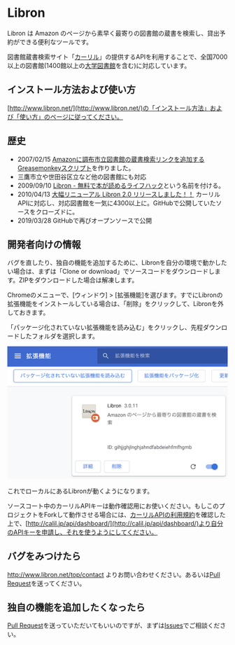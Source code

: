 # Libron

Libron は Amazon のページから素早く最寄りの図書館の蔵書を検索し、貸出予約ができる便利なツールです。

図書館蔵書検索サイト「[カーリル](http://calil.jp/)」の提供するAPIを利用することで、全国7000以上の図書館(1400館以上の[大学図書館](https://calil.jp/library/univ)を含む)に対応しています。

## インストール方法および使い方

[http://www.libron.net/](http://www.libron.net/)の「インストール方法」および「使い方」のページに従ってください。

## 歴史

- 2007/02/15 [Amazonに調布市立図書館の蔵書検索リンクを追加するGreasemonkeyスクリプト](https://blog.champierre.com/446)を作りました。
- 三鷹市立や世田谷区立など他の図書館にも対応
- 2009/09/10 [Libron - 無料で本が読めるライフハック](https://blog.champierre.com/858)という名前を付ける。
- 2010/04/13 [大幅リニューアル Libron 2.0 リリースしました！！](https://blog.champierre.com/893) カーリルAPIに対応し、対応図書館を一気に4300以上に。GitHubで公開していたソースをクローズドに。
- 2019/03/28 GitHubで再びオープンソースで公開

## 開発者向けの情報

バグを直したり、独自の機能を追加するために、Libronを自分の環境で動かしたい場合は、まずは「Clone or download」でソースコードをダウンロードします。ZIPをダウンロードした場合は解凍します。

Chromeのメニューで、[ウィンドウ] > [拡張機能]を選びます。すでにLibronの拡張機能をインストールしている場合は、「削除」をクリックして、Libronを外しておきます。

「パッケージ化されていない拡張機能を読み込む」をクリックし、先程ダウンロードしたフォルダを選択します。

![extension](/images/extension.png)

これでローカルにあるLibronが動くようになります。

ソースコート中のカーリルAPIキーは動作確認用にお使いください。もしこのプロジェクトをForkして動作させる場合には、[カーリルAPIの利用規約](https://calil.jp/doc/api_license.html)を確認した上で、[http://calil.jp/api/dashboard/](http://calil.jp/api/dashboard/)より自分のAPIキーを申請し、それを使うようにしてください。

## バグをみつけたら

http://www.libron.net/top/contact よりお問い合わせください。あるいは[Pull Request](https://github.com/champierre/libron/pulls)を送ってください。

## 独自の機能を追加したくなったら

[Pull Request](https://github.com/champierre/libron/pulls)を送っていただいてもいいのですが、まずは[Issues](https://github.com/champierre/libron/issues)でご相談ください。
